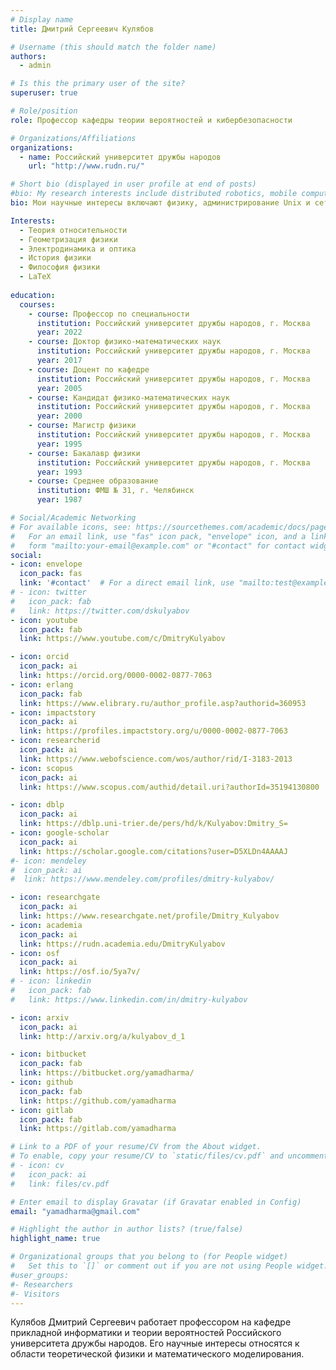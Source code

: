 ```yaml
---
# Display name
title: Дмитрий Сергеевич Кулябов

# Username (this should match the folder name)
authors:
  - admin

# Is this the primary user of the site?
superuser: true

# Role/position
role: Профессор кафедры теории вероятностей и кибербезопасности

# Organizations/Affiliations
organizations:
  - name: Российский университет дружбы народов
    url: "http://www.rudn.ru/"

# Short bio (displayed in user profile at end of posts)
#bio: My research interests include distributed robotics, mobile computing and programmable matter.
bio: Мои научные интересы включают физику, администрирование Unix и сетей.

Interests:
  - Теория относительности
  - Геометризация физики
  - Электродинамика и оптика
  - История физики
  - Философия физики
  - LaTeX
  
education:
  courses:
    - course: Профессор по специальности
      institution: Российский университет дружбы народов, г. Москва
      year: 2022
    - course: Доктор физико-математических наук
      institution: Российский университет дружбы народов, г. Москва
      year: 2017
    - course: Доцент по кафедре
      institution: Российский университет дружбы народов, г. Москва
      year: 2005	
    - course: Кандидат физико-математических наук
      institution: Российский университет дружбы народов, г. Москва
      year: 2000
    - course: Магистр физики
      institution: Российский университет дружбы народов, г. Москва
      year: 1995
    - course: Бакалавр физики
      institution: Российский университет дружбы народов, г. Москва
      year: 1993
    - course: Среднее образование
      institution: ФМШ № 31, г. Челябинск
      year: 1987

# Social/Academic Networking
# For available icons, see: https://sourcethemes.com/academic/docs/page-builder/#icons
#   For an email link, use "fas" icon pack, "envelope" icon, and a link in the
#   form "mailto:your-email@example.com" or "#contact" for contact widget.
social:
- icon: envelope
  icon_pack: fas
  link: '#contact'  # For a direct email link, use "mailto:test@example.org".
# - icon: twitter
#   icon_pack: fab
#   link: https://twitter.com/dskulyabov
- icon: youtube
  icon_pack: fab
  link: https://www.youtube.com/c/DmitryKulyabov

- icon: orcid
  icon_pack: ai
  link: https://orcid.org/0000-0002-0877-7063
- icon: erlang
  icon_pack: fab
  link: https://www.elibrary.ru/author_profile.asp?authorid=360953
- icon: impactstory
  icon_pack: ai
  link: https://profiles.impactstory.org/u/0000-0002-0877-7063
- icon: researcherid
  icon_pack: ai
  link: https://www.webofscience.com/wos/author/rid/I-3183-2013
- icon: scopus
  icon_pack: ai
  link: https://www.scopus.com/authid/detail.uri?authorId=35194130800

- icon: dblp
  icon_pack: ai
  link: https://dblp.uni-trier.de/pers/hd/k/Kulyabov:Dmitry_S=
- icon: google-scholar
  icon_pack: ai
  link: https://scholar.google.com/citations?user=D5XLDn4AAAAJ
#- icon: mendeley
#  icon_pack: ai
#  link: https://www.mendeley.com/profiles/dmitry-kulyabov/

- icon: researchgate
  icon_pack: ai
  link: https://www.researchgate.net/profile/Dmitry_Kulyabov
- icon: academia
  icon_pack: ai
  link: https://rudn.academia.edu/DmitryKulyabov
- icon: osf
  icon_pack: ai
  link: https://osf.io/5ya7v/
# - icon: linkedin
#   icon_pack: fab
#   link: https://www.linkedin.com/in/dmitry-kulyabov

- icon: arxiv
  icon_pack: ai
  link: http://arxiv.org/a/kulyabov_d_1

- icon: bitbucket
  icon_pack: fab
  link: https://bitbucket.org/yamadharma/
- icon: github
  icon_pack: fab
  link: https://github.com/yamadharma
- icon: gitlab
  icon_pack: fab
  link: https://gitlab.com/yamadharma

# Link to a PDF of your resume/CV from the About widget.
# To enable, copy your resume/CV to `static/files/cv.pdf` and uncomment the lines below.
# - icon: cv
#   icon_pack: ai
#   link: files/cv.pdf

# Enter email to display Gravatar (if Gravatar enabled in Config)
email: "yamadharma@gmail.com"

# Highlight the author in author lists? (true/false)
highlight_name: true

# Organizational groups that you belong to (for People widget)
#   Set this to `[]` or comment out if you are not using People widget.
#user_groups:
#- Researchers
#- Visitors
---
```


Кулябов Дмитрий Сергеевич работает профессором на кафедре прикладной информатики и теории вероятностей Российского университета дружбы народов. Его научные интересы относятся к области теоретической физики и математического моделирования.

